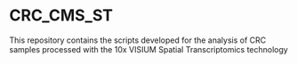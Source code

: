 # CRC_CMS_ST
This repository contains the scripts developed for the analysis of CRC samples processed with the 10x VISIUM Spatial Transcriptomics technology
